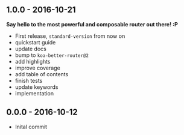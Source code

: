 

## 1.0.0 - 2016-10-21

**Say hello to the most powerful and composable router out there! :P**

- First release, `standard-version` from now on
- quickstart guide
- update docs
- bump to `koa-better-router@2`
- add highlights
- improve coverage
- add table of contents
- finish tests
- update keywords
- implementation

## 0.0.0 - 2016-10-12
- Inital commit